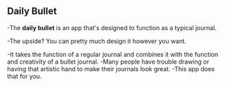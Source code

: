 ## Daily Bullet

-The **daily bullet** is an app that's designed to function as a typical journal. 

-The upside? You can pretty much design it however you want. 

-It takes the function of a regular journal and combines it with the function and creativity of a bullet journal. 
-Many people have trouble drawing or having that artistic hand to make their journals look great.
-This app does that for you. 



